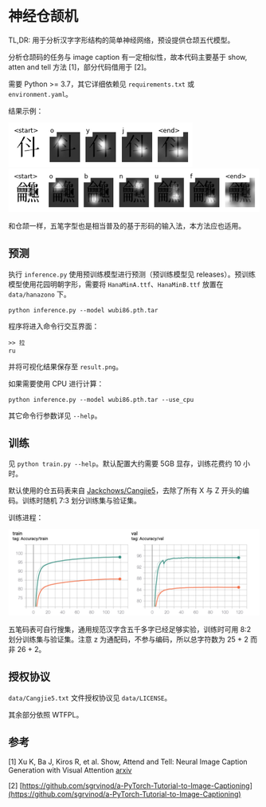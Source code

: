 # 神经仓颉机

TL,DR: 用于分析汉字字形结构的简单神经网络，预设提供仓颉五代模型。

分析仓颉码的任务与 image caption 有一定相似性，故本代码主要基于 show, atten and tell 方法 [1]，部分代码借用于 [2]。

需要 Python >= 3.7，其它详细依赖见 `requirements.txt` 或 `environment.yaml`。

结果示例：

![](https://github.com/nameoverflow/neuro-cangjie/raw/master/img/example1.png)
![](https://github.com/nameoverflow/neuro-cangjie/raw/master/img/example2.png)

和仓颉一样，五笔字型也是相当普及的基于形码的输入法，本方法应也适用。

## 预测

执行 `inference.py` 使用预训练模型进行预测（预训练模型见 releases）。预训练模型使用花园明朝字形，需要将 `HanaMinA.ttf`、`HanaMinB.ttf` 放置在 `data/hanazono` 下。

```shell
python inference.py --model wubi86.pth.tar
```

程序将进入命令行交互界面：

```plain
>> 拉
ru
```

并将可视化结果保存至 `result.png`。

如果需要使用 CPU 进行计算：

```shell
python inference.py --model wubi86.pth.tar --use_cpu
```

其它命令行参数详见 `--help`。


## 训练

见 `python train.py --help`。默认配置大约需要 5GB 显存，训练花费约 10 小时。

默认使用的仓五码表来自 [Jackchows/Cangjie5](https://github.com/Jackchows/Cangjie5)，去除了所有 X 与 Z 开头的编码。训练时随机 7:3 划分训练集与验证集。

训练进程：

![](https://github.com/nameoverflow/neuro-cangjie/raw/master/img/trainplot.png)

五笔码表可自行搜集，通用规范汉字含五千多字已经足够实验，训练时可用 8:2 划分训练集与验证集。注意 z 为通配码，不参与编码，所以总字符数为 25 + 2 而非 26 + 2。

## 授权协议

`data/Cangjie5.txt` 文件授权协议见 `data/LICENSE`。

其余部分依照 WTFPL。

## 参考

[1] Xu K, Ba J, Kiros R, et al. Show, Attend and Tell: Neural Image Caption Generation with Visual Attention [arxiv](https://arxiv.org/abs/1502.03044)

[2] [https://github.com/sgrvinod/a-PyTorch-Tutorial-to-Image-Captioning](https://github.com/sgrvinod/a-PyTorch-Tutorial-to-Image-Captioning)

